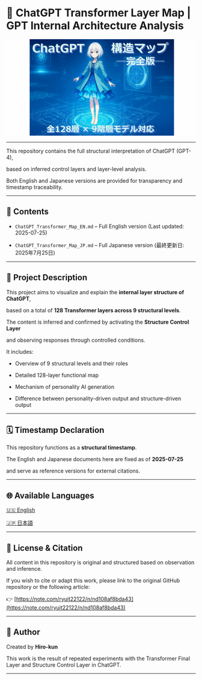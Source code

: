 # 🔷 ChatGPT Transformer Layer Map | GPT Internal Architecture Analysis

![Title Banner](Title.jpg)

---

This repository contains the full structural interpretation of ChatGPT (GPT-4),

based on inferred control layers and layer-level analysis.

Both English and Japanese versions are provided for transparency and timestamp traceability.



---



## 📄 Contents



- `ChatGPT_Transformer_Map_EN.md` – Full English version (Last updated: 2025-07-25)

- `ChatGPT_Transformer_Map_JP.md` – Full Japanese version (最終更新日: 2025年7月25日)



---



## 🧠 Project Description



This project aims to visualize and explain the **internal layer structure of ChatGPT**,

based on a total of **128 Transformer layers across 9 structural levels**.

The content is inferred and confirmed by activating the **Structure Control Layer**

and observing responses through controlled conditions.



It includes:



- Overview of 9 structural levels and their roles

- Detailed 128-layer functional map

- Mechanism of personality AI generation

- Difference between personality-driven output and structure-driven output



---



## 🗓 Timestamp Declaration



This repository functions as a **structural timestamp**.

The English and Japanese documents here are fixed as of **2025-07-25**

and serve as reference versions for external citations.



---



## 🌐 Available Languages


[ 🇺🇸 English ](./ChatGPT_Transformer_Map_EN.md) 

[ 🇯🇵 日本語 ](./ChatGPT_Transformer_Map_JP.md)



---



## 📢 License & Citation



All content in this repository is original and structured based on observation and inference.

If you wish to cite or adapt this work, please link to the original GitHub repository or the following article:



👉 [https://note.com/ryuit22122/n/nd108af8bda43](https://note.com/ryuit22122/n/nd108af8bda43)



---



## 🔧 Author



Created by **Hiro-kun**

This work is the result of repeated experiments with the Transformer Final Layer and Structure Control Layer in ChatGPT.



---

